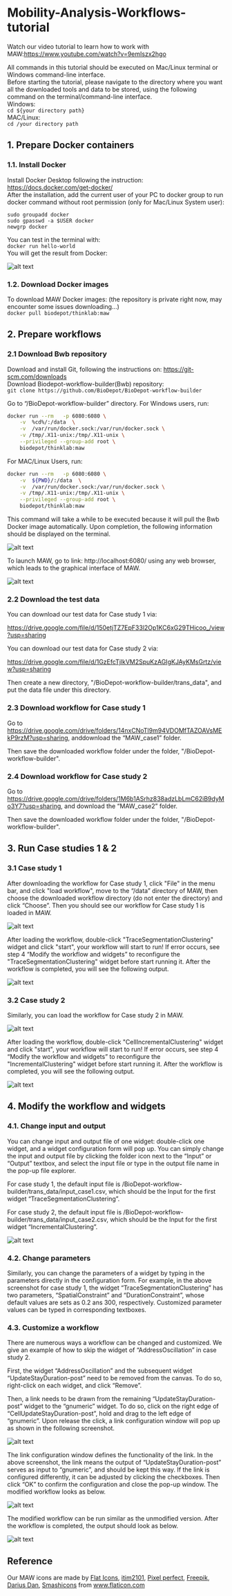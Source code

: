 # Mobility-Analysis-Workflows-tutorial
Watch our video tutorial to learn how to work with MAW:https://www.youtube.com/watch?v=9emIszx2hgo

All commands in this tutorial should be executed on Mac/Linux terminal or Windows command-line interface. \
Before starting the tutorial, please navigate to the directory where you want all the downloaded tools and data to be stored, using the following command on the terminal/command-line interface.\
Windows:\
`cd ${your directory path}` \
MAC/Linux: \
`cd /your directory path`

## 1. Prepare Docker containers
### 1.1. Install Docker
Install Docker Desktop following the instruction: https://docs.docker.com/get-docker/  \
After the installation, add the current user of your PC to docker group to run docker command without root permission (only for Mac/Linux System user): 
```
sudo groupadd docker
sudo gpasswd -a $USER docker      
newgrp docker     
```
You can test in the terminal with: \
`docker run hello-world`  \
You will get the result from Docker: 

![alt text](https://github.com/UW-THINKlab/Mobility-Analysis-Workflows-tutorial/blob/master/figures/Docker%20group%20result.png)

### 1.2. Download Docker images 
To download MAW Docker images: (the repository is private right now, may encounter some issues downloading...) \
`docker pull biodepot/thinklab:maw`

## 2. Prepare workflows
### 2.1 Download Bwb repository
Download and install Git, following the instructions on: https://git-scm.com/downloads \
Download Biodepot-workflow-builder(Bwb) repository: \
`git clone https://github.com/BioDepot/BioDepot-workflow-builder`

Go to “/BioDepot-workflow-builder” directory. For Windows users, run:
```bash 
docker run --rm   -p 6080:6080 \
    -v  %cd%/:/data  \
    -v  /var/run/docker.sock:/var/run/docker.sock \
    -v /tmp/.X11-unix:/tmp/.X11-unix \
    --privileged --group-add root \
    biodepot/thinklab:maw
```
For MAC/Linux Users, run:
```bash 
docker run --rm   -p 6080:6080 \
    -v  ${PWD}/:/data  \
    -v  /var/run/docker.sock:/var/run/docker.sock \
    -v /tmp/.X11-unix:/tmp/.X11-unix \
    --privileged --group-add root \
    biodepot/thinklab:maw
```
This command will take a while to be executed because it will pull the Bwb Docker image automatically. Upon completion, the following information should be displayed on the terminal.

![alt text](https://github.com/UW-THINKlab/Mobility-Analysis-Workflows-tutorial/blob/master/figures/BWB%20start.png)

To launch MAW, go to link: http://localhost:6080/ using any web browser, which leads to the graphical interface of MAW.

![alt text](https://github.com/UW-THINKlab/Mobility-Analysis-Workflows-tutorial/blob/master/figures/MAW.png)

### 2.2 Download the test data 
You can download our test data for Case study 1 via: 

https://drive.google.com/file/d/150etjTZ7EpF33l2Op1KC6xG29THicoo_/view?usp=sharing

You can download our test data for Case study 2 via: 

https://drive.google.com/file/d/1GzEfcTjlkVM2SpuKzAGIgKJAyKMsGrtz/view?usp=sharing

Then create a new directory, "/BioDepot-workflow-builder/trans_data", and put the data file under this directory. 

### 2.3 Download workflow for Case study 1
Go to https://drive.google.com/drive/folders/14nxCNoTl9m94VDOMfTAZOAVsMEkP9rzM?usp=sharing, anddownload the “MAW_case1” folder. 

Then save the downloaded workflow folder under the folder, "/BioDepot-workflow-builder".

### 2.4 Download workflow for Case study 2
Go to https://drive.google.com/drive/folders/1M6b1ASrhz838adzLbLmC62iB9dyMo3Y7?usp=sharing, and download the “MAW_case2” folder.

Then save the downloaded workflow folder under the folder, "/BioDepot-workflow-builder".

## 3. Run Case studies 1 & 2
### 3.1 Case study 1
After downloading the workflow for Case study 1, click "File" in the menu bar, and click "load workflow", move to the “/data” directory of MAW, then choose the downloaded workflow directory (do not enter the directory) and click “Choose”.
Then you should see our workflow for Case study 1 is loaded in MAW.

![alt text](https://github.com/UW-THINKlab/Mobility-Analysis-Workflows-tutorial/blob/master/figures/Case%201.png)

After loading the workflow, double-click "TraceSegmentationClustering" widget and click "start", your workflow will start to run! If error occurs, see step 4 “Modify the workflow and widgets” to reconfigure the "TraceSegmentationClustering" widget before start running it. After the workflow is completed, you will see the following output.

![alt text](https://github.com/UW-THINKlab/Mobility-Analysis-Workflows-tutorial/blob/master/figures/Case%201%20result.png)

### 3.2 Case study 2
Similarly, you can load the workflow for Case study 2 in MAW. 

![alt text](https://github.com/UW-THINKlab/Mobility-Analysis-Workflows-tutorial/blob/master/figures/Case%202.png)

After loading the workflow, double-click "CellIncrementalClustering" widget and click "start", your workflow will start to run! If error occurs, see step 4 “Modify the workflow and widgets” to reconfigure the "IncrementalClustering" widget before start running it. After the workflow is completed, you will see the following output.

![alt text](https://github.com/UW-THINKlab/Mobility-Analysis-Workflows-tutorial/blob/master/figures/Case%202%20result.png)

## 4. Modify the workflow and widgets
### 4.1. Change input and output 
You can change input and output file of one widget: double-click one widget, and a widget configuration form will pop up. You can simply change the input and output file by clicking the folder icon next to the “Input” or “Output” textbox, and select the input file or type in the output file name in the pop-up file explorer.

For case study 1, the default input file is /BioDepot-workflow-builder/trans_data/input_case1.csv, which should be the Input for the first widget “TraceSegmentationClustering”.

For case study 2, the default input file is /BioDepot-workflow-builder/trans_data/input_case2.csv, which should be the Input for the first widget “IncrementalClustering”.

![alt text](https://github.com/UW-THINKlab/Mobility-Analysis-Workflows-tutorial/blob/master/figures/Change%20Param%20case%201.png)

### 4.2. Change parameters
Similarly, you can change the parameters of a widget by typing in the parameters directly in the configuration form. For example, in the above screenshot for case study 1, the widget “TraceSegmentationClustering” has two parameters, “SpatialConstraint” and “DurationConstraint”, whose default values are sets as 0.2 ans 300, respectively. Customized parameter values can be typed in corresponding textboxes.

### 4.3. Customize a workflow
There are numerous ways a workflow can be changed and customized. We give an example of how to skip the widget of “AddressOscillation” in case study 2. 

First, the widget “AddressOscillation” and the subsequent widget “UpdateStayDuration-post” need to be removed from the canvas. To do so, right-click on each widget, and click “Remove”. 

Then, a link needs to be drawn from the remaining “UpdateStayDuration-post” widget to the “gnumeric” widget. To do so, click on the right edge of “CellUpdateStayDuration-post”, hold and drag to the left edge of “gnumeric”. Upon release the click, a link configuration window will pop up as shown in the following screenshot.

![alt text](https://github.com/UW-THINKlab/Mobility-Analysis-Workflows-tutorial/blob/master/figures/Add%20Link.png)

The link configuration window defines the functionality of the link. In the above screenshot, the link means the output of “UpdateStayDuration-post” serves as input to “gnumeric”, and should be kept this way. If the link is configured differently, it can be adjusted by clicking the checkboxes. Then click “OK” to confirm the configuration and close the pop-up window. The modified workflow looks as below.

![alt text](https://github.com/UW-THINKlab/Mobility-Analysis-Workflows-tutorial/blob/master/figures/Delete%20widget.png)

The modified workflow can be run similar as the unmodified version. After the workflow is completed, the output should look as below.

![alt text](https://github.com/UW-THINKlab/Mobility-Analysis-Workflows-tutorial/blob/master/figures/Case%202%20result.png)

## Reference
Our MAW icons are made by <a href="https://www.flaticon.com/authors/flat-icons" title="Flat Icons">Flat Icons</a>, <a href="https://www.flaticon.com/authors/itim2101" title="itim2101">itim2101</a>, <a href="https://www.flaticon.com/authors/pixel-perfect" title="Pixel perfect">Pixel perfect</a>, <a href="https://www.flaticon.com/authors/freepik" title="Freepik">Freepik</a>, <a href="https://www.flaticon.com/authors/darius-dan" title="Darius Dan">Darius Dan</a>, <a href="https://www.flaticon.com/authors/smashicons" title="Smashicons">Smashicons</a> from <a href="https://www.flaticon.com/" title="Flaticon"> www.flaticon.com</a> 


